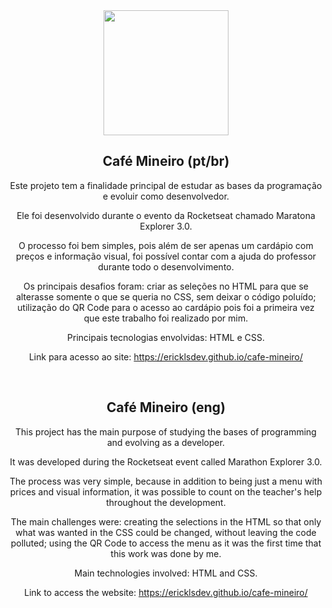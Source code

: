 <div align="center">

  <img src="https://user-images.githubusercontent.com/106326550/184164933-3deb84b9-bf7a-446f-8f9b-3dd425e79da3.png" width="200px" />

</div>

<div align="center">

<h2> Café Mineiro (pt/br) </h2>
  
</div>

<div align="center">
<p>

Este projeto tem a finalidade principal de estudar as bases da programação e evoluir como desenvolvedor.

Ele foi desenvolvido durante o evento da Rocketseat chamado Maratona Explorer 3.0.
  
O processo foi bem simples, pois além de ser apenas um cardápio com preços e informação visual, foi possível contar com a ajuda do professor durante todo o desenvolvimento.
  
Os principais desafios foram: criar as seleções no HTML para que se alterasse somente o que se queria no CSS, sem deixar o código poluído; utilização do QR Code para o acesso ao cardápio pois foi a primeira vez que este trabalho foi realizado por mim.
  
Principais tecnologias envolvidas: HTML e CSS.

Link para acesso ao site: https://ericklsdev.github.io/cafe-mineiro/

</p>
</div>

<div align="center">

  
<br>
  
  
<h2> Café Mineiro (eng) </h2>
  
</div>

<div align="center">
<p>

This project has the main purpose of studying the bases of programming and evolving as a developer.

It was developed during the Rocketseat event called Marathon Explorer 3.0.

The process was very simple, because in addition to being just a menu with prices and visual information, it was possible to count on the teacher's help throughout the development.
  
The main challenges were: creating the selections in the HTML so that only what was wanted in the CSS could be changed, without leaving the code polluted; using the QR Code to access the menu as it was the first time that this work was done by me.

Main technologies involved: HTML and CSS.

Link to access the website: https://ericklsdev.github.io/cafe-mineiro/

</p>
</div>
